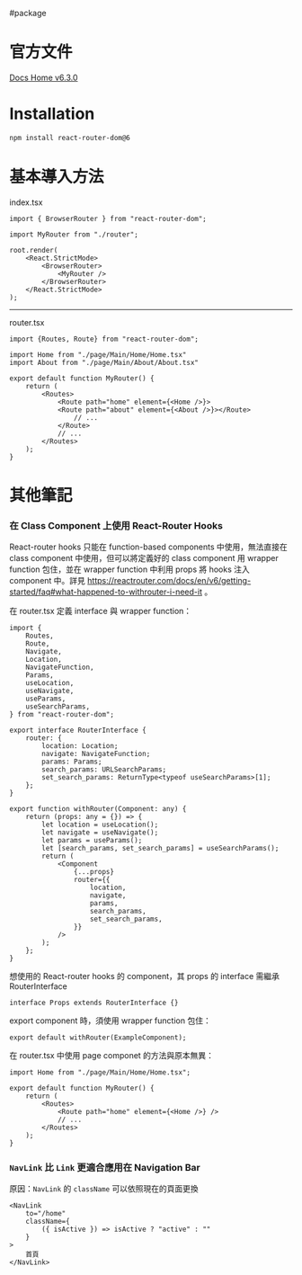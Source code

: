 #package 

# 官方文件

[Docs Home v6.3.0](https://reactrouter.com/docs/en/v6)

# Installation

```bash
npm install react-router-dom@6
```

# 基本導入方法

index.tsx

```tsx
import { BrowserRouter } from "react-router-dom";

import MyRouter from "./router";

root.render(
    <React.StrictMode>
        <BrowserRouter>
            <MyRouter />
        </BrowserRouter>
    </React.StrictMode>
);
```

---

router.tsx

```tsx
import {Routes, Route} from "react-router-dom";

import Home from "./page/Main/Home/Home.tsx"
import About from "./page/Main/About/About.tsx"

export default function MyRouter() {
    return (
        <Routes>
            <Route path="home" element={<Home />}>
            <Route path="about" element={<About />}></Route>
                // ...
            </Route>
            // ...
        </Routes>
    );
}
```

# 其他筆記

### 在 Class Component 上使用 React-Router Hooks

React-router hooks 只能在 function-based  components 中使用，無法直接在 class component 中使用，但可以將定義好的 class component 用 wrapper function 包住，並在 wrapper function 中利用 props 將 hooks 注入 component 中。詳見 <https://reactrouter.com/docs/en/v6/getting-started/faq#what-happened-to-withrouter-i-need-it> 。

在 router.tsx 定義 interface 與 wrapper function：

```tsx
import {
    Routes,
    Route,
    Navigate,
    Location,
    NavigateFunction,
    Params,
    useLocation,
    useNavigate,
    useParams,
    useSearchParams,
} from "react-router-dom";

export interface RouterInterface {
    router: {
        location: Location;
        navigate: NavigateFunction;
        params: Params;
        search_params: URLSearchParams;
        set_search_params: ReturnType<typeof useSearchParams>[1];
    };
}

export function withRouter(Component: any) {
    return (props: any = {}) => {
        let location = useLocation();
        let navigate = useNavigate();
        let params = useParams();
        let [search_params, set_search_params] = useSearchParams();
        return (
            <Component
                {...props}
                router={{
                    location,
                    navigate,
                    params,
                    search_params,
                    set_search_params,
                }}
            />
        );
    };
}
```

想使用的 React-router hooks 的 component，其 props 的 interface 需繼承 RouterInterface

```tsx
interface Props extends RouterInterface {}
```

export component 時，須使用 wrapper function 包住：

```tsx
export default withRouter(ExampleComponent);
```

在 router.tsx 中使用 page componet 的方法與原本無異：

```tsx
import Home from "./page/Main/Home/Home.tsx";

export default function MyRouter() {
    return (
        <Routes>
            <Route path="home" element={<Home />} />
            // ...
        </Routes>
    );
}
```

### `NavLink` 比 `Link` 更適合應用在 Navigation Bar

原因：`NavLink` 的 `className` 可以依照現在的頁面更換

```tsx
<NavLink
    to="/home"
    className={
        ({ isActive }) => isActive ? "active" : ""
    }
>
    首頁
</NavLink>
```
